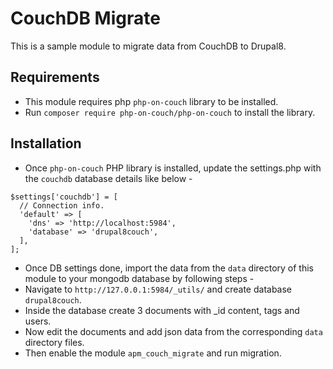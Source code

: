 # CouchDB Migrate

This is a sample module to migrate data from CouchDB to Drupal8.

## Requirements

* This module requires php `php-on-couch` library to be installed.
* Run `composer require php-on-couch/php-on-couch` to install the library.

## Installation
* Once `php-on-couch` PHP library is installed, update the
settings.php with the `couchdb` database details like below -
```
$settings['couchdb'] = [
  // Connection info.
  'default' => [
    'dns' => 'http://localhost:5984',
    'database' => 'drupal8couch',
  ],
];
 ```
* Once DB settings done, import the data from the `data` directory
of this module to your mongodb database by following steps -
* Navigate to `http://127.0.0.1:5984/_utils/` and create database `drupal8couch`.
* Inside the database create 3 documents with _id content, tags and users.
* Now edit the documents and add json data from the corresponding `data` directory files.
* Then enable the module `apm_couch_migrate` and run migration.